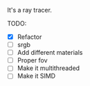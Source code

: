It's a ray tracer.

TODO:
- [X] Refactor
- [ ] srgb
- [ ] Add different materials
- [ ] Proper fov
- [ ] Make it multithreaded
- [ ] Make it SIMD
